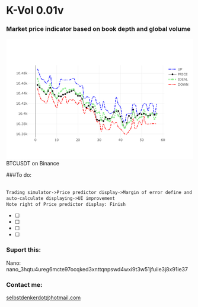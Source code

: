 # K-Vol 0.01v

### Market price indicator based on book depth and global volume
![Alt text](img.png?raw=true "BTCUSDT on Binance Exchange evolution price compared in real time") BTCUSDT on Binance

###To do: 

```seq

Trading simulator->Price predictor display->Margin of error define and auto-calculate displaying->UI improvement
Note right of Price predictor display: Finish

```
- [ ] 
- [ ] 
- [ ] 
- [ ] 

### Suport this: 

Nano: nano_3hqtu4ureg6mcte97ocqked3xnttqnpswd4wxi9t3w51jfuiie3j8x91ie37



### Contact me:

selbstdenkerdot@hotmail.com
